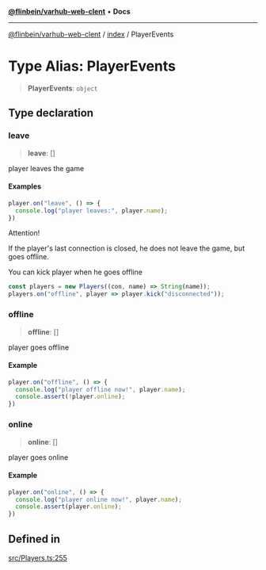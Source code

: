 [**@flinbein/varhub-web-clent**](../../README.md) • **Docs**

***

[@flinbein/varhub-web-clent](../../README.md) / [index](../README.md) / PlayerEvents

# Type Alias: PlayerEvents

> **PlayerEvents**: `object`

## Type declaration

### leave

> **leave**: []

player leaves the game

#### Examples

```typescript
player.on("leave", () => {
  console.log("player leaves:", player.name);
})
```

Attention!

If the player's last connection is closed, he does not leave the game, but goes offline.

You can kick player when he goes offline

```typescript
const players = new Players((con, name) => String(name));
players.on("offline", player => player.kick("disconnected"));
```

### offline

> **offline**: []

player goes offline

#### Example

```typescript
player.on("offline", () => {
  console.log("player offline now!", player.name);
  console.assert(!player.online);
})
```

### online

> **online**: []

player goes online

#### Example

```typescript
player.on("online", () => {
  console.log("player online now!", player.name);
  console.assert(player.online);
})
```

## Defined in

[src/Players.ts:255](https://github.com/flinbein/varhub-web-client/blob/4a94dc210f3c914d7323a6335e147e209d01f647/src/Players.ts#L255)
